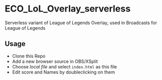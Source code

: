 # ECO_LoL_Overlay_serverless
Serverless variant of League of Legends Overlay, used in Broadcasts for League of Legends

## Usage

- Clone this Repo
- Add a new browser source in OBS/XSplit
- Choose _local file_ and select `index.html` as this file
- Edit score and Names by doubleclicking on them
